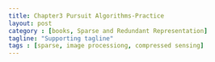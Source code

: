 ```yaml
---
title: Chapter3 Pursuit Algorithms-Practice
layout: post
category : [books, Sparse and Redundant Representation] 
tagline: "Supporting tagline"
tags : [sparse, image processiong, compressed sensing]
---
```



